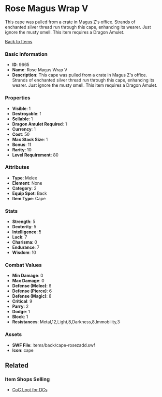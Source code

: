 # Rose Magus Wrap V

This cape was pulled from a crate in Magus Z's office. Strands of enchanted silver thread run through this cape, enhancing its wearer. Just ignore the musty smell. This item requires a Dragon Amulet.

[Back to Items](../items.md)

### Basic Information

- **ID**: 9665
- **Name**: Rose Magus Wrap V
- **Description**: This cape was pulled from a crate in Magus Z&#039;s office. Strands of enchanted silver thread run through this cape, enhancing its wearer. Just ignore the musty smell. This item requires a Dragon Amulet.

### Properties

- **Visible**: 1
- **Destroyable**: 1
- **Sellable**: 1
- **Dragon Amulet Required**: 1
- **Currency**: 1
- **Cost**: 50
- **Max Stack Size**: 1
- **Bonus**: 11
- **Rarity**: 10
- **Level Requirement**: 80

### Attributes

- **Type**: Melee
- **Element**: None
- **Category**: 2
- **Equip Spot**: Back
- **Item Type**: Cape

### Stats

- **Strength**: 5
- **Dexterity**: 5
- **Intelligence**: 5
- **Luck**: 7
- **Charisma**: 0
- **Endurance**: 7
- **Wisdom**: 10

### Combat Values

- **Min Damage**: 0
- **Max Damage**: 0
- **Defense (Melee)**: 6
- **Defense (Pierce)**: 6
- **Defense (Magic)**: 8
- **Critical**: 9
- **Parry**: 2
- **Dodge**: 1
- **Block**: 1
- **Resistances**: Metal,12,Light,8,Darkness,8,Immobility,3

### Assets

- **SWF File**: items/back/cape-rosezadd.swf
- **Icon**: cape

## Related

### Item Shops Selling

- [CoC Loot for DCs](../item-shops/337-coc-loot-for-dcs.md)

